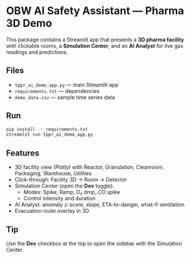
# OBW AI Safety Assistant — Pharma 3D Demo

This package contains a Streamlit app that presents a **3D pharma facility** with clickable rooms, a **Simulation Center**, and an **AI Analyst** for live gas readings and predictions.

## Files
- `tppr_ai_demo_app.py` — main Streamlit app
- `requirements.txt` — dependencies
- `demo_data.csv` — sample time series data

## Run
```bash
pip install -r requirements.txt
streamlit run tppr_ai_demo_app.py
```

## Features
- 3D facility view (Plotly) with Reactor, Granulation, Cleanroom, Packaging, Warehouse, Utilities
- Click-through: Facility 3D → Room → Detector
- Simulation Center (open the **Dev** toggle):
  - Modes: Spike, Ramp, O₂ drop, CO spike
  - Control intensity and duration
- AI Analyst: anomaly z-score, slope, ETA-to-danger, what-if ventilation
- Evacuation route overlay in 3D

## Tip
Use the **Dev** checkbox at the top to open the sidebar with the Simulation Center.
